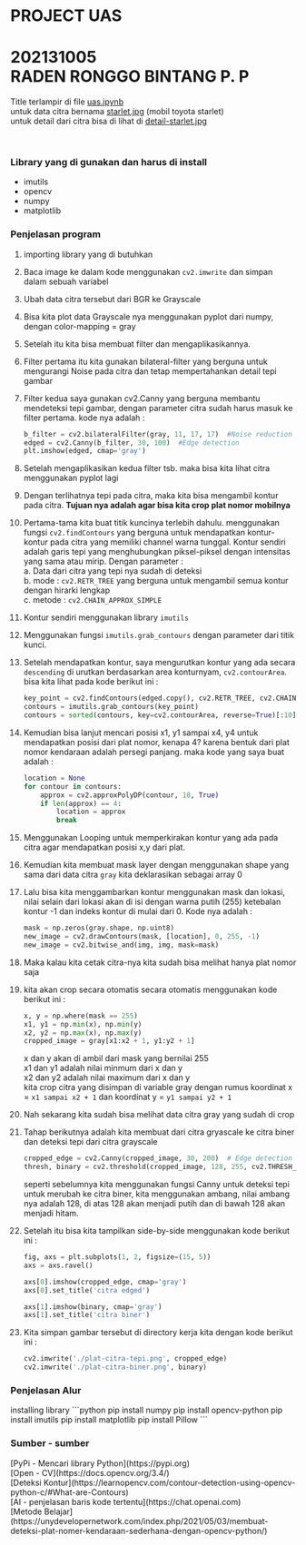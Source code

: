 # PROJECT UAS 
# 202131005 <BR> RADEN RONGGO BINTANG P. P

Title terlampir di file [uas.ipynb](https://github.com/bintangx1902/praktikum-PC/blob/main/UAS/uas.ipynb) <br>
untuk data citra bernama [starlet.jpg](https://github.com/bintangx1902/praktikum-PC/blob/main/UAS/starlet.jpg) (mobil toyota starlet) <br>
untuk detail dari citra bisa di lihat di [detail-starlet.jpg](https://github.com/bintangx1902/praktikum-PC/blob/main/UAS/detail-starlet.jpg)

<br>
<h3>Library yang di gunakan dan harus di install</h3>
<ul>
    <li>imutils</li>
    <li>opencv</li>
    <li>numpy</li>
    <li>matplotlib</li>
</ul>

<h3>Penjelasan program</h3>

1. importing library yang di butuhkan
2. Baca image ke dalam kode menggunakan ```cv2.imwrite``` dan simpan dalam sebuah variabel
3. Ubah data citra tersebut dari BGR ke Grayscale
4. Bisa kita plot data Grayscale nya menggunakan pyplot dari numpy, dengan color-mapping = gray
5. Setelah itu kita bisa membuat filter dan mengaplikasikannya.
6. Filter pertama itu kita gunakan bilateral-filter yang berguna untuk mengurangi Noise pada citra dan tetap mempertahankan detail tepi gambar
7. Filter kedua saya gunakan cv2.Canny yang berguna membantu mendeteksi tepi gambar, dengan parameter citra sudah harus masuk ke filter pertama. kode nya adalah :
    ```python
    b_filter = cv2.bilateralFilter(gray, 11, 17, 17)  #Noise reduction
    edged = cv2.Canny(b_filter, 30, 100)  #Edge detection
    plt.imshow(edged, cmap='gray')
    ```
8. Setelah mengaplikasikan kedua filter tsb. maka bisa kita lihat citra menggunakan pyplot lagi
9. Dengan terlihatnya tepi pada citra, maka kita bisa mengambil kontur pada citra. **Tujuan nya adalah agar bisa kita crop plat nomor mobilnya**
10. Pertama-tama kita buat titik kuncinya terlebih dahulu. menggunakan fungsi ```cv2.findContours``` yang berguna untuk mendapatkan kontur-kontur pada citra yang memiliki channel warna tunggal. Kontur sendiri adalah garis tepi yang menghubungkan piksel-piksel dengan intensitas yang sama atau mirip. Dengan parameter : <br>
    a. Data dari citra yang tepi nya sudah di deteksi <br>
    b. mode : ```cv2.RETR_TREE``` yang berguna untuk mengambil semua kontur dengan hirarki lengkap <br>
    c. metode : ```cv2.CHAIN_APPROX_SIMPLE```
11. Kontur sendiri menggunakan library ``imutils``
12. Menggunakan fungsi ``imutils.grab_contours`` dengan parameter dari titik kunci.
13. Setelah mendapatkan kontur, saya mengurutkan kontur yang ada secara ``descending`` di urutkan berdasarkan area konturnyam, ``cv2.contourArea``. bisa kita lihat pada kode berikut ini :
    ```python
    key_point = cv2.findContours(edged.copy(), cv2.RETR_TREE, cv2.CHAIN_APPROX_SIMPLE)
    contours = imutils.grab_contours(key_point)
    contours = sorted(contours, key=cv2.contourArea, reverse=True)[:10]
    ```
14. Kemudian bisa lanjut mencari posisi x1, y1 sampai x4, y4 untuk mendapatkan posisi dari plat nomor, kenapa 4? karena bentuk dari plat nomor kendaraan adalah persegi panjang. maka kode yang saya buat adalah :
    ```python
    location = None
    for contour in contours:
        approx = cv2.approxPolyDP(contour, 10, True)
        if len(approx) == 4:
            location = approx
            break
    ```

15. Menggunakan Looping untuk memperkirakan kontur yang ada pada citra agar mendapatkan posisi x,y dari plat.
16. Kemudian kita membuat mask layer dengan menggunakan shape yang sama dari data citra ``gray`` kita deklarasikan sebagai array 0
17. Lalu bisa kita menggambarkan kontur menggunakan mask dan lokasi, nilai selain dari lokasi akan di isi dengan warna putih (255) ketebalan kontur -1 dan indeks kontur di mulai dari 0. Kode nya adalah :
    ```python
    mask = np.zeros(gray.shape, np.uint8)
    new_image = cv2.drawContours(mask, [location], 0, 255, -1)
    new_image = cv2.bitwise_and(img, img, mask=mask)
    ```
18. Maka kalau kita cetak citra-nya kita sudah bisa melihat hanya plat nomor saja
19. kita akan crop secara otomatis secara otomatis menggunakan kode berikut ini :
    ```python
    x, y = np.where(mask == 255)
    x1, y1 = np.min(x), np.min(y)
    x2, y2 = np.max(x), np.max(y)
    cropped_image = gray[x1:x2 + 1, y1:y2 + 1]
    ```
    x dan y akan di ambil dari mask yang bernilai 255 <br>
    x1 dan y1 adalah nilai minmum dari x dan y <br>
    x2 dan y2 adalah nilai maximum dari x dan y <br>
    kita crop citra yang disimpan di variable gray dengan rumus koordinat x = ``x1 sampai x2 + 1`` dan koordinat y = ``y1 sampai y2 + 1``
20. Nah sekarang kita sudah bisa melihat data citra gray yang sudah di crop
21. Tahap berikutnya adalah kita membuat dari citra gryascale ke citra biner dan deteksi tepi dari citra grayscale
    ```python
    cropped_edge = cv2.Canny(cropped_image, 30, 200)  # Edge detection
    thresh, binary = cv2.threshold(cropped_image, 128, 255, cv2.THRESH_BINARY | cv2.THRESH_OTSU)
    ```
    seperti sebelumnya kita menggunakan fungsi Canny untuk deteksi tepi <br>
    untuk merubah ke citra biner, kita menggunakan ambang, nilai ambang nya adalah 128, di atas 128 akan menjadi putih dan di bawah 128 akan menjadi hitam.
22. Setelah itu bisa kita tampilkan side-by-side menggunakan kode berikut ini :
    ```python
    fig, axs = plt.subplots(1, 2, figsize=(15, 5))
    axs = axs.ravel()

    axs[0].imshow(cropped_edge, cmap='gray')
    axs[0].set_title('citra edged')

    axs[1].imshow(binary, cmap='gray')
    axs[1].set_title('citra biner')
    ```
23. Kita simpan gambar tersebut di directory kerja kita dengan kode berikut ini :
    ```python
    cv2.imwrite('./plat-citra-tepi.png', cropped_edge)
    cv2.imwrite('./plat-citra-biner.png', binary)
    ```

<h3>Penjelasan Alur</h3>
installing library
```python
pip install numpy
pip install opencv-python
pip install imutils 
pip install matplotlib
pip install Pillow
```

<h3>Sumber - sumber</h3>
 [PyPi - Mencari library Python](https://pypi.org) <br>
 [Open - CV](https://docs.opencv.org/3.4/) <br>
 [Deteksi Kontur](https://learnopencv.com/contour-detection-using-opencv-python-c/#What-are-Contours) <br>
 [AI - penjelasan baris kode tertentu](https://chat.openai.com) <br>
 [Metode Belajar](https://unydevelopernetwork.com/index.php/2021/05/03/membuat-deteksi-plat-nomer-kendaraan-sederhana-dengan-opencv-python/) <br>